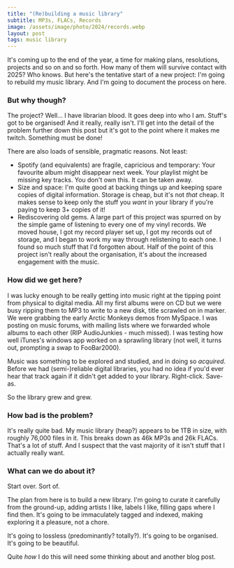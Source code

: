 ```yaml
---
title: "(Re)building a music library"
subtitle: MP3s, FLACs, Records
image: /assets/image/photo/2024/records.webp
layout: post
tags: music library
--- 
```


It's coming up to the end of the year, a time for making plans, resolutions, projects and so on and so forth. How many of them will survive contact with 2025? Who knows. But here's the tentative start of a new project: I'm going to rebuild my music library. And I'm going to document the process on here.

### But why though?
The project? Well... I have librarian blood. It goes deep into who I am. Stuff's got to be organised! And it really, really isn't. I'll get into the detail of the problem further down this post but it's got to the point where it makes me twitch. Something must be done!

There are also loads of sensible, pragmatic reasons. Not least:
- Spotify (and equivalents) are fragile, capricious and temporary: Your favourite album might disappear next week. Your playlist might be missing key tracks. You don't own this. It can be taken away.
- Size and space: I'm quite good at backing things up and keeping spare copies of digital information. Storage is cheap, but it's not _that_ cheap. It makes sense to keep only the stuff you _want_ in your library if you're paying to keep 3+ copies of it!
- Rediscovering old gems. A large part of this project was spurred on by the simple game of listening to every one of my vinyl records. We moved house, I got my record player set up, I got my records out of storage, and I began to work my way through relistening to each one. I found so much stuff that I'd forgotten about. Half of the point of this project isn't really about the organisation, it's about the increased engagement with the music.  

### How did we get here?
I was lucky enough to be really getting into music right at the tipping point from physical to digital media. All my first albums were on CD but we were busy ripping them to MP3 to write to a new disk, title scrawled on in marker. We were grabbing the early Arctic Monkeys demos from MySpace. I was posting on music forums, with mailing lists where we forwarded whole albums to each other (RIP AudioJunkies - much missed). I was testing how well iTunes's windows app worked on a sprawling library (not well, it turns out, prompting a swap to FooBar2000).

Music was something to be explored and studied, and in doing so _acquired_. Before we had (semi-)reliable digital libraries, you had no idea if you'd ever hear that track again if it didn't get added to your library. Right-click. Save-as.

So the library grew and grew.

### How bad is the problem?
It's really quite bad. My music library (heap?) appears to be 1TB in size, with roughly 76,000 files in it. This breaks down as 46k MP3s and 26k FLACs. That's a lot of stuff. And I suspect that the vast majority of it isn't stuff that I actually really want. 

### What can we do about it?
Start over. Sort of.

The plan from here is to build a new library. I'm going to curate it carefully from the ground-up, adding artists I like, labels I like, filling gaps where I find then. It's going to be immaculately tagged and indexed, making exploring it a pleasure, not a chore.

It's going to lossless (predominantly? totally?). It's going to be organised. It's going to be beautiful.

Quite _how_ I do this will need some thinking about and another blog post.